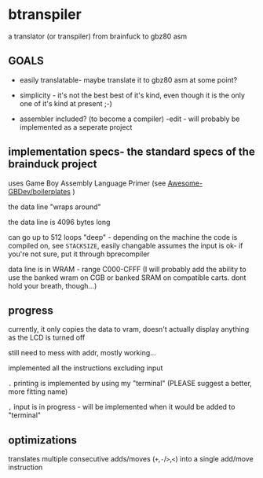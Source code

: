 # btranspiler

a translator (or transpiler) from brainfuck to gbz80 asm
## GOALS

- easily translatable- maybe translate it to gbz80 asm at some point?

- simplicity - it's not the best best of it's kind, even though it is the only one of it's kind at present ;-)

- assembler included? (to become a compiler) -edit - will probably be implemented as a seperate project

## implementation specs- the standard specs of the brainduck project

uses Game Boy Assembly Language Primer (see [Awesome-GBDev/boilerplates](https://github.com/gbdev/awesome-gbdev#boilerplates) )

the data line "wraps around"

the data line is 4096 bytes long

can go up to 512 loops "deep" - depending on the machine the code is compiled on, see `STACKSIZE`, easily changable
assumes the input is ok- if you're not sure, put it through bprecompiler
	
data line is in WRAM - range C000-CFFF
(I will probably add the ability to use the banked wram on CGB or banked SRAM on compatible carts. dont hold your breath, though...)
## progress
currently, it only copies the data to vram, doesn't actually display anything as the LCD is turned off

still need to mess with addr, mostly working...

implemented all the instructions excluding input

`.` printing is implemented by using my "terminal" (PLEASE suggest a better, more fitting name)

`,` input is in progress - will be implemented when it would be added to "terminal"

## optimizations
translates multiple consecutive adds/moves (`+`,`-`/`>`,`<`) into a single add/move instruction
